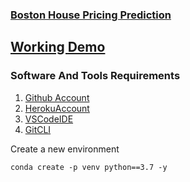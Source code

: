 ### [Boston House Pricing Prediction](https://02kaushal.pythonanywhere.com/)
  ## [Working Demo](https://youtu.be/RZn3fIRCgQo)

### Software And Tools Requirements

1. [Github Account](https://github.com)
2. [HerokuAccount](https://heroku.com)
3. [VSCodeIDE](https://code.visualstudio.com/)
4. [GitCLI](https://git-scm.com/book/en/v2/Getting-Started-The-Command-Line)

Create a new environment

```
conda create -p venv python==3.7 -y
```
